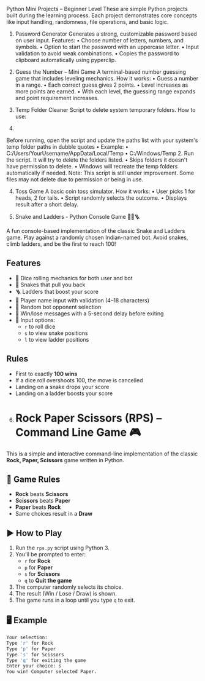 Python Mini Projects – Beginner Level
These are simple Python projects built during the learning process. Each project demonstrates core concepts like input handling, randomness, file operations, and basic logic.
 
1. Password Generator
Generates a strong, customizable password based on user input.
Features:
• 
Choose number of letters, numbers, and symbols.
• 
Option to start the password with an uppercase letter.
• 
Input validation to avoid weak combinations.
• 
Copies the password to clipboard automatically using pyperclip.
 
2. Guess the Number – Mini Game
A terminal-based number guessing game that includes leveling mechanics.
How it works:
• 
Guess a number in a range.
• 
Each correct guess gives 2 points.
• 
Level increases as more points are earned.
• 
With each level, the guessing range expands and point requirement increases.
 
3. Temp Folder Cleaner
Script to delete system temporary folders.
How to use:
1. 
Before running, open the script and update the paths list with your system's temp folder paths in dubble quotes
• 
Example:
• 
C:/Users/YourUsername/AppData/Local/Temp
• 
C:/Windows/Temp
2. 
Run the script. It will try to delete the folders listed.
• 
Skips folders it doesn't have permission to delete.
• 
Windows will recreate the temp folders automatically if needed.
Note: This script is still under improvement. Some files may not delete due to permission or being in use.
 
4. Toss Game
A basic coin toss simulator.
How it works:
• 
User picks 1 for heads, 2 for tails.
• 
Script randomly selects the outcome.
• 
Displays result after a short delay.

5. Snake and Ladders - Python Console Game 🎲🐍🪜

A fun console-based implementation of the classic Snake and Ladders game. Play against a randomly chosen Indian-named bot. Avoid snakes, climb ladders, and be the first to reach 100!

## Features

- 🎲 Dice rolling mechanics for both user and bot
- 🐍 Snakes that pull you back
- 🪜 Ladders that boost your score
- 👤 Player name input with validation (4–18 characters)
- 🤖 Random bot opponent selection
- 🎉 Win/lose messages with a 5-second delay before exiting
- 🔄 Input options: 
  - `r` to roll dice
  - `s` to view snake positions
  - `l` to view ladder positions

## Rules

- First to exactly **100 wins**
- If a dice roll overshoots 100, the move is cancelled
- Landing on a snake drops your score
- Landing on a ladder boosts your score

6. # Rock Paper Scissors (RPS) – Command Line Game 🎮

This is a simple and interactive command-line implementation of the classic **Rock, Paper, Scissors** game written in Python.

## 🧠 Game Rules

- **Rock** beats **Scissors**
- **Scissors** beats **Paper**
- **Paper** beats **Rock**
- Same choices result in a **Draw**

## ▶️ How to Play

1. Run the `rps.py` script using Python 3.
2. You’ll be prompted to enter:
   - `r` for **Rock**
   - `p` for **Paper**
   - `s` for **Scissors**
   - `q` to **Quit the game**
3. The computer randomly selects its choice.
4. The result (Win / Lose / Draw) is shown.
5. The game runs in a loop until you type `q` to exit.

## 🖥️ Example

```bash
Your selection:
Type 'r' for Rock
Type 'p' for Paper
Type 's' for Scissors
Type 'q' for exiting the game
Enter your choice: s
You win! Computer selected Paper.
